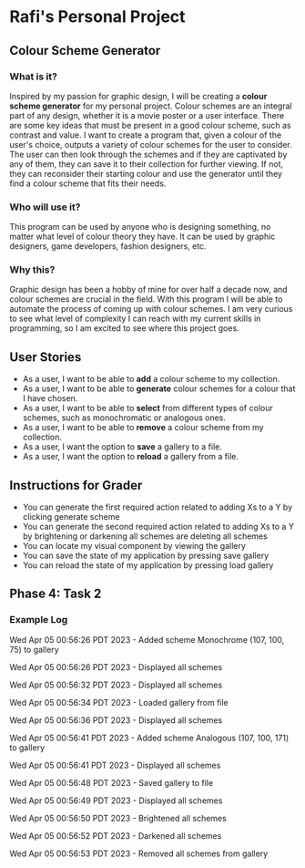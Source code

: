 # Rafi's Personal Project
## Colour Scheme Generator

### What is it?
Inspired by my passion for graphic design, I will be creating a **colour scheme generator** for my personal project.
Colour schemes are an integral part of any design, whether it is a movie poster or a user interface. There are some key
ideas that must be present in a good colour scheme, such as contrast and value. I want to create a program that, given 
a colour of the user's choice, outputs a variety of colour schemes for the user to consider. The user can then look
through the schemes and if they are captivated by any of them, they can save it to their collection for further viewing.
If not, they can reconsider their starting colour and use the generator until they find a colour scheme that fits their
needs.

### Who will use it?
This program can be used by anyone who is designing something, no matter what level of colour theory they have. It can 
be used by graphic designers, game developers, fashion designers, etc. 

### Why this?
Graphic design has been a hobby of mine for over half a decade now, and colour schemes are crucial in the field.
With this program I will be able to automate the process of coming up with colour schemes. I am very curious to see what
level of complexity I can reach with my current skills in programming, so I am excited to see where this project goes.

## User Stories
- As a user, I want to be able to **add** a colour scheme to my collection.
- As a user, I want to be able to **generate** colour schemes for a colour that I have chosen.
- As a user, I want to be able to **select** from different types of colour schemes, such as monochromatic or analogous ones.
- As a user, I want to be able to **remove** a colour scheme from my collection.
- As a user, I want the option to **save** a gallery to a file.
- As a user, I want the option to **reload** a gallery from a file.

## Instructions for Grader

- You can generate the first required action related to adding Xs to a Y by clicking generate scheme
- You can generate the second required action related to adding Xs to a Y by brightening or darkening all schemes are deleting all schemes
- You can locate my visual component by viewing the gallery
- You can save the state of my application by pressing save gallery
- You can reload the state of my application by pressing load gallery

## Phase 4: Task 2
### Example Log
Wed Apr 05 00:56:26 PDT 2023 -
Added scheme Monochrome (107, 100, 75) to gallery

Wed Apr 05 00:56:26 PDT 2023 -
Displayed all schemes

Wed Apr 05 00:56:32 PDT 2023 -
Displayed all schemes

Wed Apr 05 00:56:34 PDT 2023 -
Loaded gallery from file

Wed Apr 05 00:56:36 PDT 2023 -
Displayed all schemes

Wed Apr 05 00:56:41 PDT 2023 -
Added scheme Analogous (107, 100, 171) to gallery

Wed Apr 05 00:56:41 PDT 2023 -
Displayed all schemes

Wed Apr 05 00:56:48 PDT 2023 -
Saved gallery to file

Wed Apr 05 00:56:49 PDT 2023 -
Displayed all schemes

Wed Apr 05 00:56:50 PDT 2023 -
Brightened all schemes 

Wed Apr 05 00:56:52 PDT 2023 -
Darkened all schemes

Wed Apr 05 00:56:53 PDT 2023 -
Removed all schemes from gallery

